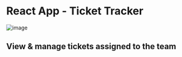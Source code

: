 # React App - Ticket Tracker

![image](https://user-images.githubusercontent.com/102464820/173878353-963ff8c0-3746-4b69-8581-5074dda63d74.png)

## View & manage tickets assigned to the team
